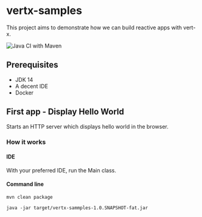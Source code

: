 # vertx-samples

This project aims to demonstrate how we can build reactive apps with vert-x.

![Java CI with Maven](https://github.com/endouakulu/vertx-samples/workflows/Java%20CI%20with%20Maven/badge.svg)

## Prerequisites

* JDK 14 
* A decent IDE
* Docker

## First app - Display Hello World

Starts an HTTP server which displays hello world in the browser.

### How it works 

#### IDE

With your preferred IDE, run the Main class.


#### Command line

``mvn clean package``

``java -jar target/vertx-sammples-1.0.SNAPSHOT-fat.jar``
